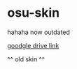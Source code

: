 # osu-skin

hahaha now outdated

[goodgle drive link](https://drive.google.com/file/d/1202M_lcGesmJDjmEdvc5wMAt41_QumM-/view?usp=sharing)

^^ old skin ^^
